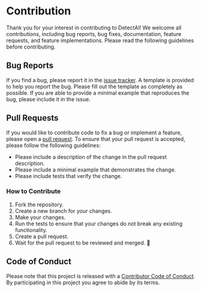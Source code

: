 # Contribution

Thank you for your interest in contributing to DetectAI! We welcome all contributions, including bug reports, bug fixes, documentation, feature requests, and feature implementations. Please read the following guidelines before contributing.

## Bug Reports

If you find a bug, please report it in the [issue tracker](https://github.com/cytronicoder/detectai/issues). A template is provided to help you report the bug. Please fill out the template as completely as possible. If you are able to provide a minimal example that reproduces the bug, please include it in the issue.

## Pull Requests

If you would like to contribute code to fix a bug or implement a feature, please open a [pull request](https://github.com/cytronicoder/detectai/pulls). To ensure that your pull request is accepted, please follow the following guidelines:

* Please include a description of the change in the pull request description.
* Please include a minimal example that demonstrates the change.
* Please include tests that verify the change.

### How to Contribute

  1. Fork the repository.
  2. Create a new branch for your changes.
  3. Make your changes.
  4. Run the tests to ensure that your changes do not break any existing functionality.
  5. Create a pull request.
  6. Wait for the pull request to be reviewed and merged. 🚀

## Code of Conduct

Please note that this project is released with a [Contributor Code of Conduct](CODE_OF_CONDUCT.md). By participating in this project you agree to abide by its terms.

